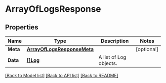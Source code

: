 # ArrayOfLogsResponse

## Properties

Name | Type | Description | Notes
------------ | ------------- | ------------- | -------------
**Meta** | [**ArrayOfLogsResponseMeta**](ArrayOfLogsResponseMeta.md) |  | [optional] 
**Data** | [**[]Log**](Log.md) | A list of Log objects. | 

[[Back to Model list]](../README.md#documentation-for-models) [[Back to API list]](../README.md#documentation-for-api-endpoints) [[Back to README]](../README.md)


